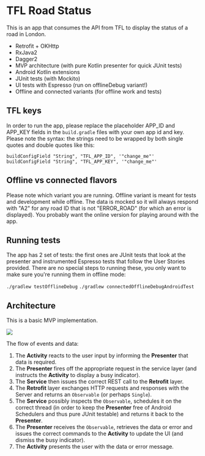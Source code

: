 # TFL Road Status

This is an app that consumes the API from TFL to display the status of a road in London.

* Retrofit + OKHttp
* RxJava2
* Dagger2
* MVP architecture (with pure Kotlin presenter for quick JUnit tests)
* Android Kotlin extensions
* JUnit tests (with Mockito)
* UI tests with Espresso (run on offlineDebug variant!)
* Offline and connected variants (for offline work and tests)

## TFL keys

In order to run the app, please replace the placeholder APP_ID and APP_KEY fields in the `build.gradle`
files with your own app id and key. Please note the syntax: the strings need to be
wrapped by both single quotes and double quotes like this:

```
buildConfigField "String", "TFL_APP_ID", '"change_me"'
buildConfigField "String", "TFL_APP_KEY", '"change_me"'
```

## Offline vs connected flavors

Please note which variant you are running. Offline variant is meant for tests and development while
offline. The data is mocked so it will always respond with "A2" for any road ID that is not "ERROR_ROAD"
(for which an error is displayed). You probably want the online version for playing around with the app.

## Running tests

The app has 2 set of tests: the first ones are JUnit tests that look at the presenter and instrumented
Espresso tests that follow the User Stories provided. There are no special steps to running these, you
only want to make sure you're running them in offline mode:

```./gradlew testOfflineDebug```
```./gradlew connectedOfflineDebugAndroidTest```

## Architecture

This is a basic MVP implementation.

![](https://cdn.rawgit.com/acristescu/GreenfieldTemplate/86c6e7a/architecture.svg)

The flow of events and data:

1. The __Activity__ reacts to the user input by informing the __Presenter__ that data is required.
1. The __Presenter__ fires off the appropriate request in the service layer (and instructs the __Activity__ to display a busy indicator).
1. The __Service__ then issues the correct REST call to the __Retrofit__ layer.
1. The __Retrofit__ layer exchanges HTTP requests and responses with the Server and returns an `Observable` (or perhaps `Single`).
1. The __Service__ possibly inspects the `Observable`, schedules it on the correct thread (in order to keep the __Presenter__ free of Android Schedulers and thus pure JUnit testable) and returns it back to the __Presenter__.
1. The __Presenter__ receives the `Observable`, retrieves the data or error and issues the correct commands to the __Activity__ to update the UI (and dismiss the busy indicator).
1. The __Activity__ presents the user with the data or error message.
